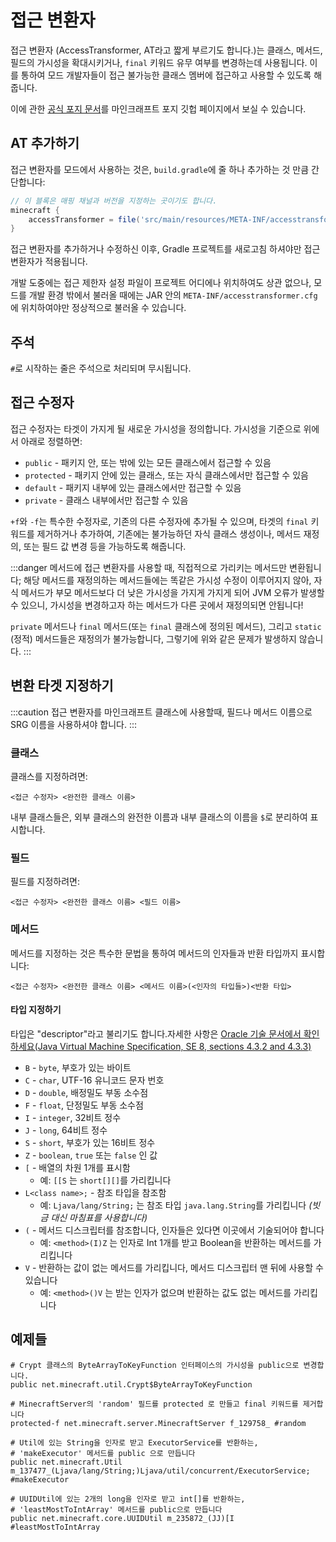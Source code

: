 접근 변환자
===================

접근 변환자 (AccessTransformer, AT라고 짧게 부르기도 합니다.)는 클래스, 메서드, 필드의 가시성을 확대시키거나, `final` 키워드 유무 여부를 변경하는데 사용됩니다. 이를 통하여 모드 개발자들이 접근 불가능한 클래스 멤버에 접근하고 사용할 수 있도록 해줍니다.

이에 관한 [공식 포지 문서][specs]를 마인크래프트 포지 깃헙 페이지에서 보실 수 있습니다.

AT 추가하기
----------

접근 변환자를 모드에서 사용하는 것은, `build.gradle`에 줄 하나 추가하는 것 만큼 간단합니다:

```groovy
// 이 블록은 매핑 채널과 버전을 지정하는 곳이기도 합니다.
minecraft {
    accessTransformer = file('src/main/resources/META-INF/accesstransformer.cfg')
}
```

접근 변환자를 추가하거나 수정하신 이후, Gradle 프로젝트를 새로고침 하셔야만 접근 변환자가 적용됩니다.

개발 도중에는 접근 제한자 설정 파일이 프로젝트 어디에나 위치하여도 상관 없으나, 모드를 개발 환경 밖에서 불러올 때에는 JAR 안의  `META-INF/accesstransformer.cfg`에 위치하여야만 정상적으로 불러올 수 있습니다.

주석
--------

`#`로 시작하는 줄은 주석으로 처리되며 무시됩니다.

접근 수정자
----------------

접근 수정자는 타겟이 가지게 될 새로운 가시성을 정의합니다. 가시성을 기준으로 위에서 아래로 정렬하면:

* `public` - 패키지 안, 또는 밖에 있는 모든 클래스에서 접근할 수 있음
* `protected` - 패키지 안에 있는 클래스, 또는 자식 클래스에서만 접근할 수 있음
* `default` - 패키지 내부에 있는 클래스에서만 접근할 수 있음
* `private` - 클래스 내부에서만 접근할 수 있음

`+f`와 `-f`는 특수한 수정자로, 기존의 다른 수정자에 추가될 수 있으며, 타겟의 `final` 키워드를 제거하거나 추가하여, 기존에는 불가능하던 자식 클래스 생성이나, 메서드 재정의, 또는 필드 값 변경 등을 가능하도록 해줍니다.

:::danger
메서드에 접근 변환자를 사용할 때, 직접적으로 가리키는 메서드만 변환됩니다; 해당 메서드를 재정의하는 메서드들에는 똑같은 가시성 수정이 이루어지지 않아, 자식 메서드가 부모 메서드보다 더 낮은 가시성을 가지게 가지게 되어 JVM 오류가 발생할 수 있으니, 가시성을 변경하고자 하는 메서드가 다른 곳에서 재정의되면 안됩니다!

`private` 메서드나 `final` 메서드(또는 `final` 클래스에 정의된 메서드), 그리고 `static` (정적) 메서드들은 재정의가 불가능합니다, 그렇기에 위와 같은 문제가 발생하지 않습니다.
:::

변환 타겟 지정하기
----------------------

:::caution
접근 변환자를 마인크래프트 클래스에 사용할때, 필드나 메서드 이름으로 SRG 이름을 사용하셔야 합니다.
:::

### 클래스

클래스를 지정하려면:

```
<접근 수정자> <완전한 클래스 이름>
```

내부 클래스들은, 외부 클래스의 완전한 이름과 내부 클래스의 이름을 `$`로 분리하여 표시합니다.

### 필드

필드를 지정하려면:

```
<접근 수정자> <완전한 클래스 이름> <필드 이름>
```

### 메서드

메서드를 지정하는 것은 특수한 문법을 통하여 메서드의 인자들과 반환 타입까지 표시합니다:

```
<접근 수정자> <완전한 클래스 이름> <메서드 이름>(<인자의 타입들>)<반환 타입>
```

#### 타입 지정하기

타입은 "descriptor"라고 불리기도 합니다.자세한 사항은  [Oracle 기술 문서에서 확인하세요(Java Virtual Machine Specification, SE 8, sections 4.3.2 and 4.3.3)][jvmdescriptors]

* `B` - `byte`, 부호가 있는 바이트
* `C` - `char`, UTF-16 유니코드 문자 번호
* `D` - `double`, 배정밀도 부동 소수점
* `F` - `float`, 단정밀도 부동 소수점
* `I` - `integer`, 32비트 정수
* `J` - `long`, 64비트 정수
* `S` - `short`, 부호가 있는 16비트 정수
* `Z` - `boolean`, `true` 또는 `false` 인 값
* `[` - 배열의 차원 1개를 표시함
  * 예: `[[S` 는 `short[][]`를 가리킵니다
* `L<class name>;` - 참조 타입을 참조함
  * 예: `Ljava/lang/String;` 는 참조 타입 `java.lang.String`를 가리킵니다 _(빗금 대신 마침표를 사용합니다)_
* `(` - 메서드 디스크립터를 참조합니다, 인자들은 있다면 이곳에서 기술되어야 합니다
  * 예: `<method>(I)Z` 는 인자로 Int 1개를 받고 Boolean을 반환하는 메서드를 가리킵니다
* `V` - 반환하는 값이 없는 메서드를 가리킵니다, 메서드 디스크립터 맨 뒤에 사용할 수 있습니다
  * 예: `<method>()V` 는 받는 인자가 없으며 반환하는 값도 없는 메서드를 가리킵니다

예제들
--------

```
# Crypt 클래스의 ByteArrayToKeyFunction 인터페이스의 가시성을 public으로 변경합니다.
public net.minecraft.util.Crypt$ByteArrayToKeyFunction

# MinecraftServer의 'random' 필드를 protected 로 만들고 final 키워드를 제거합니다
protected-f net.minecraft.server.MinecraftServer f_129758_ #random

# Util에 있는 String을 인자로 받고 ExecutorService를 반환하는,
# 'makeExecutor' 메서드를 public 으로 만듭니다
public net.minecraft.Util m_137477_(Ljava/lang/String;)Ljava/util/concurrent/ExecutorService; #makeExecutor

# UUIDUtil에 있는 2개의 long을 인자로 받고 int[]를 반환하는,
# 'leastMostToIntArray' 메서드를 public으로 만듭니다
public net.minecraft.core.UUIDUtil m_235872_(JJ)[I #leastMostToIntArray
```

[specs]: https://github.com/neoforged/AccessTransformers/blob/main/FMLAT.md
[jvmdescriptors]: https://docs.oracle.com/javase/specs/jvms/se8/html/jvms-4.html#jvms-4.3.2
